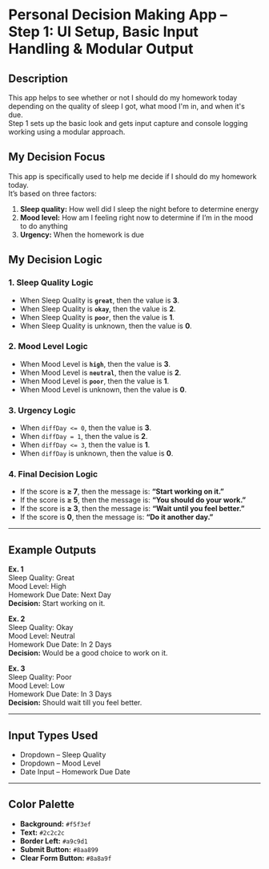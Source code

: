 # Personal Decision Making App – Step 1: UI Setup, Basic Input Handling & Modular Output

## Description
This app helps to see whether or not I should do my homework today depending on the quality of sleep I got, what mood I'm in, and when it's due.  
Step 1 sets up the basic look and gets input capture and console logging working using a modular approach.

## My Decision Focus
This app is specifically used to help me decide if I should do my homework today.  
It’s based on three factors:

1. **Sleep quality:** How well did I sleep the night before to determine energy  
2. **Mood level:** How am I feeling right now to determine if I’m in the mood to do anything  
3. **Urgency:** When the homework is due  

## My Decision Logic

### 1. Sleep Quality Logic
- When Sleep Quality is **`great`**, then the value is **3**.  
- When Sleep Quality is **`okay`**, then the value is **2**.  
- When Sleep Quality is **`poor`**, then the value is **1**.  
- When Sleep Quality is unknown, then the value is **0**.  

### 2. Mood Level Logic
- When Mood Level is **`high`**, then the value is **3**.  
- When Mood Level is **`neutral`**, then the value is **2**.  
- When Mood Level is **`poor`**, then the value is **1**.  
- When Mood Level is unknown, then the value is **0**.  

### 3. Urgency Logic
- When `diffDay <= 0`, then the value is **3**.  
- When `diffDay = 1`, then the value is **2**.  
- When `diffDay <= 3`, then the value is **1**.  
- When `diffDay` is unknown, then the value is **0**.  

### 4. Final Decision Logic
- If the score is **≥ 7**, then the message is: **“Start working on it.”**  
- If the score is **≥ 5**, then the message is: **“You should do your work.”**  
- If the score is **≥ 3**, then the message is: **“Wait until you feel better.”**  
- If the score is **0**, then the message is: **“Do it another day.”**  

---

## Example Outputs

**Ex. 1**  
Sleep Quality: Great  
Mood Level: High  
Homework Due Date: Next Day  
**Decision:** Start working on it.  

**Ex. 2**  
Sleep Quality: Okay  
Mood Level: Neutral  
Homework Due Date: In 2 Days  
**Decision:** Would be a good choice to work on it.  

**Ex. 3**  
Sleep Quality: Poor  
Mood Level: Low  
Homework Due Date: In 3 Days  
**Decision:** Should wait till you feel better.  

---

## Input Types Used
- Dropdown – Sleep Quality  
- Dropdown – Mood Level  
- Date Input – Homework Due Date  

---

## Color Palette
- **Background:** `#f5f3ef`  
- **Text:** `#2c2c2c`  
- **Border Left:** `#a9c9d1`  
- **Submit Button:** `#8aa899`  
- **Clear Form Button:** `#8a8a9f`  
